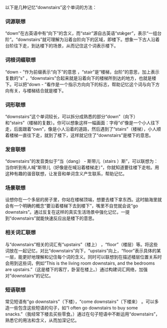 以下是几种记忆“downstairs”这个单词的方法：

### 词源联想
“down”在古英语中有“向下”的含义，而“stair”源自古英语“stǣger”，表示“一组台阶”。“downstairs”就可理解为沿着台阶向下的区域，即楼下。想象一下古人沿着台阶往下走，到达楼下的场景，从而记住这个词表示楼下。

### 词根词缀联想
“down - ”作为前缀表示“向下”的意思 ，“stair”是“楼梯，台阶”的意思，加上表示复数的“s” ，“downstairs”合起来就是沿着向下的楼梯所到达的地方，也就是楼下。可以把“down - ”看作是一个指示方向向下的标志，帮助记忆这个词与向下方向有关，与楼梯结合就是楼下。

### 词形联想
“downstairs”这个单词较长，可以拆分成熟悉的部分“down”（向下）和“stairs”（楼梯的复数）。你可以想象这样一幅画面：字母“d”像是一个小人往下走，后面跟着“own”，像是小人沿着的道路，然后遇到了“stairs”（楼梯），小人顺着楼梯一直往下走，就到了楼下，这样就记住了“downstairs”是楼下的意思。

### 发音联想
“downstairs”的发音类似于“当（dang） - 斯带儿（stairs ）斯”，可以联想为：当你听到有人喊“斯带儿（好像是在喊沿着楼梯走）”，你就知道要往楼下走啦。用这种有趣的谐音联想，让发音和单词含义产生联系，帮助记忆。

### 场景联想
设想你在一个多层的房子里，你站在楼梯顶端，想要去楼下拿东西。这时脑海里就会有一个明确的概念“要沿着楼梯下去到楼下”，嘴里不自觉就会说“go downstairs”。通过反复在这样的真实生活场景中强化记忆，一提到“downstairs”就能快速反应出是楼下的意思。

### 相关词汇联想
与“downstairs”相关的词汇有“upstairs”（楼上） ，“floor”（楼层）等。将这些词放在一起记忆，对比“downstairs”向下，“upstairs”向上，“floor”表示具体的某一层，能更好地理解和记住每个词的含义。同时可以联想到在描述楼层位置关系时会用到这些词，例如“This is the living room downstairs, and the bedrooms are upstairs.”（这是楼下的客厅，卧室在楼上。）通过构建词汇网络，加强对“downstairs”的记忆。

### 短语联想
常见短语有“go downstairs”（下楼），“come downstairs”（下楼来） 。可以多造一些包含这些短语的句子，如“I often go downstairs to buy some snacks.”（我经常下楼去买些零食。）通过在句子短语中不断运用“downstairs”，熟悉它的用法和含义，从而加深记忆。 